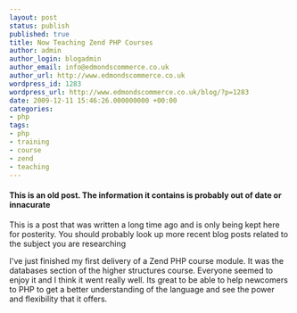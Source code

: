 ```yaml
---
layout: post
status: publish
published: true
title: Now Teaching Zend PHP Courses
author: admin
author_login: blogadmin
author_email: info@edmondscommerce.co.uk
author_url: http://www.edmondscommerce.co.uk
wordpress_id: 1283
wordpress_url: http://www.edmondscommerce.co.uk/blog/?p=1283
date: 2009-12-11 15:46:26.000000000 +00:00
categories:
- php
tags:
- php
- training
- course
- zend
- teaching
---
```

<div class="oldpost"><h4>This is an old post. The information it contains is probably out of date or innacurate</h4>
<p>
This is a post that was written a long time ago and is only being kept here for posterity.
You should probably look up more recent blog posts related to the subject you are researching
</p>
</div>
I've just finished my first delivery of a Zend PHP course module. It was the databases section of the higher structures course. Everyone seemed to enjoy it and I think it went really well. Its great to be able to help newcomers to PHP to get a better understanding of the language and see the power and flexibility that it offers.

